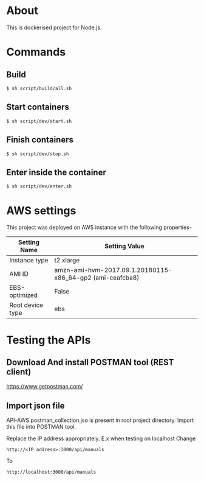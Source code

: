 # About

This is dockerised project for Node.js.


# Commands

## Build

```
$ sh script/build/all.sh
```

## Start containers

```
$ sh script/dev/start.sh
```

## Finish containers

```
$ sh script/dev/stop.sh
```

## Enter inside the container

```
$ sh script/dev/enter.sh
```

# AWS settings
This project was deployed on AWS instance with the following properties- 


| Setting Name      | Setting Value                                                       |
|-------------------|-------------------------------------------------------------|
| Instance type     | t2.xlarge                                                   |
| AMI ID            | amzn-ami-hvm-2017.09.1.20180115-x86_64-gp2 (ami-ceafcba8)   |                           |
| EBS-optimized     | False                                                       |
| Root device type  | ebs                                                         |


# Testing the APIs

## Download And install POSTMAN tool (REST client)
https://www.getpostman.com/

## Import json file
API-AWS.postman_collection.jso is present in root project directory.
Import this file into POSTMAN tool.

Replace the IP address appropriately.
E.x when testing on localhost
Change
```
http://<IP address>:3000/api/manuals
```
To
```
http://localhost:3000/api/manuals
```
